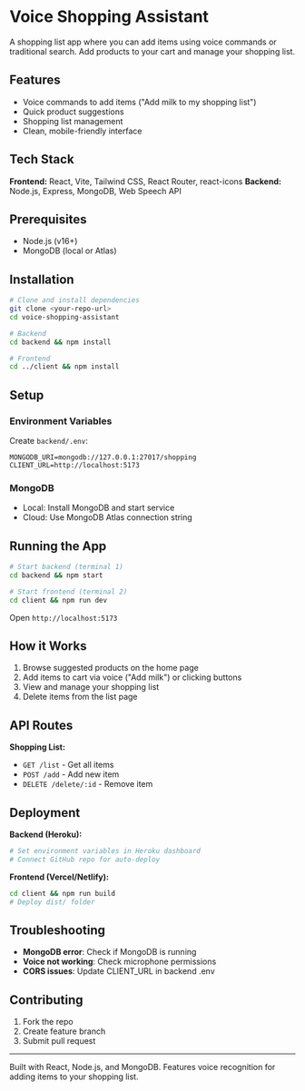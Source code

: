 # Voice Shopping Assistant

A shopping list app where you can add items using voice commands or traditional search. Add products to your cart and manage your shopping list.

## Features

- Voice commands to add items ("Add milk to my shopping list")
- Quick product suggestions
- Shopping list management
- Clean, mobile-friendly interface

## Tech Stack

**Frontend:** React, Vite, Tailwind CSS, React Router, react-icons
**Backend:** Node.js, Express, MongoDB, Web Speech API

## Prerequisites

- Node.js (v16+)
- MongoDB (local or Atlas)

## Installation

```bash
# Clone and install dependencies
git clone <your-repo-url>
cd voice-shopping-assistant

# Backend
cd backend && npm install

# Frontend  
cd ../client && npm install
```

## Setup

### Environment Variables
Create `backend/.env`:

```env
MONGODB_URI=mongodb://127.0.0.1:27017/shopping
CLIENT_URL=http://localhost:5173
```

### MongoDB
- Local: Install MongoDB and start service
- Cloud: Use MongoDB Atlas connection string

## Running the App

```bash
# Start backend (terminal 1)
cd backend && npm start

# Start frontend (terminal 2)  
cd client && npm run dev
```

Open `http://localhost:5173`

## How it Works

1. Browse suggested products on the home page
2. Add items to cart via voice ("Add milk") or clicking buttons
3. View and manage your shopping list
4. Delete items from the list page

## API Routes

**Shopping List:**
- `GET /list` - Get all items
- `POST /add` - Add new item
- `DELETE /delete/:id` - Remove item

## Deployment

**Backend (Heroku):**
```bash
# Set environment variables in Heroku dashboard
# Connect GitHub repo for auto-deploy
```

**Frontend (Vercel/Netlify):**
```bash
cd client && npm run build
# Deploy dist/ folder
```

## Troubleshooting

- **MongoDB error**: Check if MongoDB is running
- **Voice not working**: Check microphone permissions
- **CORS issues**: Update CLIENT_URL in backend .env

## Contributing

1. Fork the repo
2. Create feature branch
3. Submit pull request

---

Built with React, Node.js, and MongoDB. Features voice recognition for adding items to your shopping list.
